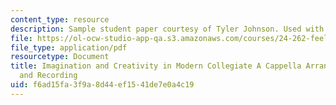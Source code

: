 ```yaml
---
content_type: resource
description: Sample student paper courtesy of Tyler Johnson. Used with permission.
file: https://ol-ocw-studio-app-qa.s3.amazonaws.com/courses/24-262-feeling-and-imagination-in-art-science-and-technology-spring-2004/f6ad15fa3f9a8d44ef1541de7e0a4c19_a_cappella_1.pdf
file_type: application/pdf
resourcetype: Document
title: Imagination and Creativity in Modern Collegiate A Cappella Arranging, Performing,
  and Recording
uid: f6ad15fa-3f9a-8d44-ef15-41de7e0a4c19
---
```

